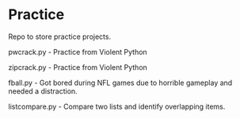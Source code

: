 # Practice
Repo to store practice projects.

pwcrack.py - Practice from Violent Python

zipcrack.py - Practice from Violent Python

fball.py - Got bored during NFL games due to horrible gameplay and needed a distraction.

listcompare.py - Compare two lists and identify overlapping items.
